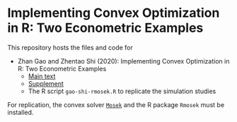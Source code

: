 # Implementing Convex Optimization in R: Two Econometric Examples

This repository hosts the files and code for

* Zhan Gao and Zhentao Shi (2020): Implementing Convex Optimization in R: Two Econometric Examples
  * [Main text](https://github.com/zhan-gao/convex_prog_in_econometrics/blob/master/main_lyx.pdf)
  * [Supplement](https://github.com/zhan-gao/convex_prog_in_econometrics/blob/master/main_supp_lyx.pdf)
  * The R script `gao-shi-rmosek.R` to replicate the simulation studies

For replication, the convex solver [`Mosek`](https://docs.mosek.com/9.1/install/index.html) and the R package `Rmosek` must be installed. 
